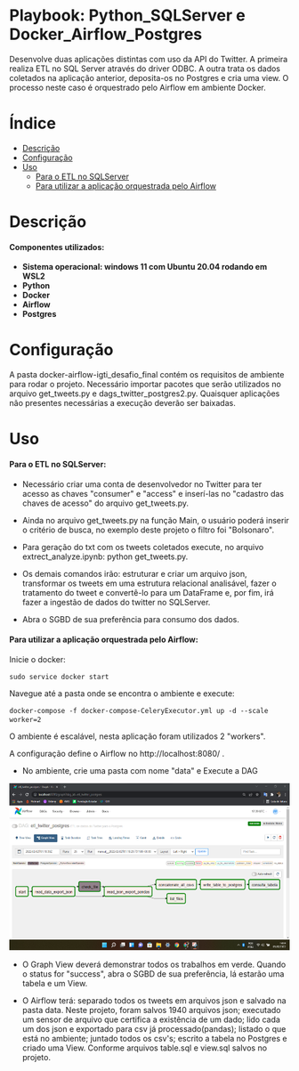 # Playbook: Python_SQLServer e Docker_Airflow_Postgres

Desenvolve duas aplicações distintas com uso da API do Twitter. A primeira realiza ETL no SQL Server através do driver ODBC. A outra trata os dados coletados na aplicação anterior, deposita-os no Postgres e cria uma view. O processo neste caso é orquestrado pelo Airflow em ambiente Docker. 

# Índice
- [Descrição](#Descrição)
- [Configuração](#Configuração)
- [Uso](#Uso)
    - [Para o ETL no SQLServer]()
    - [Para utilizar a aplicação orquestrada pelo Airflow]()

# Descrição
#### Componentes utilizados:
* **Sistema operacional: windows 11 com Ubuntu 20.04 rodando em WSL2**
* **Python**
* **Docker**
* **Airflow**
* **Postgres**


# Configuração
A pasta docker-airflow-igti_desafio_final contém os requisitos de ambiente para rodar o projeto.
Necessário importar pacotes que serão utilizados no arquivo get_tweets.py e dags_twitter_postgres2.py.
Quaisquer aplicações não presentes necessárias a execução deverão ser baixadas. 

# Uso
#### Para o ETL no SQLServer:

* Necessário criar uma conta de desenvolvedor no Twitter para ter acesso as chaves "consumer" e "access" e inserí-las no "cadastro das chaves de acesso" do arquivo get_tweets.py.

* Ainda no arquivo get_tweets.py na função Main, o usuário poderá inserir o critério de busca, no exemplo deste projeto o filtro foi "Bolsonaro".

* Para geração do txt com os tweets coletados execute, no arquivo extrect_analyze.ipynb:
    python get_tweets.py.

* Os demais comandos irão: estruturar e criar um arquivo json, transformar os tweets em uma estrutura relacional analisável, fazer o tratamento do tweet e convertê-lo para um DataFrame e, por fim, irá fazer a ingestão de dados do twitter no SQLServer. 

* Abra o SGBD de sua preferência para consumo dos dados.

#### Para utilizar a aplicação orquestrada pelo Airflow:

Inicie o docker:
    
    sudo service docker start

Navegue até a pasta onde se encontra o ambiente e execute:
    
    docker-compose -f docker-compose-CeleryExecutor.yml up -d --scale worker=2

O ambiente é escalável, nesta aplicação foram utilizados 2 "workers".

A configuração define o Airflow no http://localhost:8080/ .

* No ambiente, crie uma pasta com nome "data" e Execute a DAG

<p align="center">
<img src="https://github.com/LeandroRFausto/ETL_postgres_sqlserver_docker-Twitter/blob/main/tweet_postgres_airflow%20-%20docker/GraphView_dag.png" alt="Image" height="300" width="600"/>
</p>

* O Graph View deverá demonstrar todos os trabalhos em verde. Quando o status for "success", abra o SGBD de sua preferência, lá estarão uma tabela e um View.  

* O Airflow terá: separado todos os tweets em arquivos json e salvado na pasta data. Neste projeto, foram salvos 1940 arquivos json; executado um sensor de arquivo que certifica a existência de um dado; lido cada um dos json e exportado para csv já processado(pandas); listado o que está no ambiente; juntado todos os csv's; escrito a tabela no Postgres e criado uma View. Conforme arquivos table.sql e view.sql salvos no projeto.  
